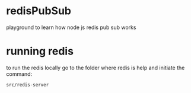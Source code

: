 # redisPubSub
playground to learn how node js redis pub sub works

# running redis
to run the redis locally go to the folder where redis is help and initiate the command:

``` src/redis-server ```